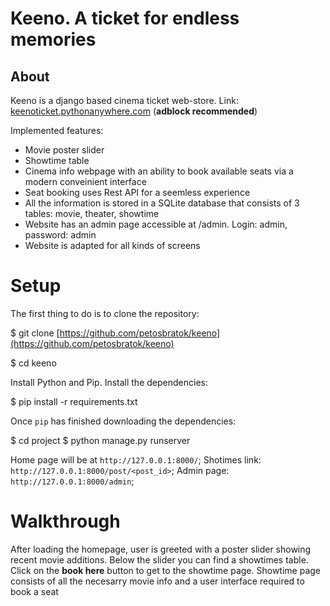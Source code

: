 
# Keeno. A ticket for endless memories

## About
Keeno is a django based cinema ticket web-store.
Link: [keenoticket.pythonanywhere.com](http://keenoticket.pythonanywhere.com) (**adblock recommended**)

Implemented features:
- Movie poster slider
- Showtime table
- Cinema info webpage with an ability to book available seats via a modern conveinient interface
- Seat booking uses Rest API for a seemless experience
- All the information is stored in a SQLite database that consists of 3 tables: movie, theater, showtime
- Website has an admin page accessible at /admin. Login: admin, password: admin
- Website is adapted for all kinds of screens

# Setup

The first thing to do is to clone the repository:

$ git clone [https://github.com/petosbratok/keeno](https://github.com/petosbratok/keeno)

$ cd keeno

Install Python and Pip.
Install the dependencies:

$ pip install -r requirements.txt

Once  `pip`  has finished downloading the dependencies:

$ cd project
$ python manage.py runserver

Home page will be at  `http://127.0.0.1:8000/`;
Shotimes link: `http://127.0.0.1:8000/post/<post_id>`;
Admin page: `http://127.0.0.1:8000/admin`;

# Walkthrough

After loading the homepage, user is greeted with a poster slider showing recent movie additions. 
Below the slider you can find a showtimes table. Click on the **book here** button to get to the showtime page. 
Showtime page consists of all the necesarry movie info and a user interface required to book a seat


